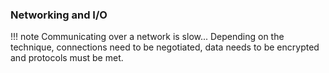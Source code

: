 
### Networking and I/O

!!! note
    Communicating over a network is slow... 
    Depending on the technique, connections need to be negotiated, data needs to be encrypted and protocols must be met. 

